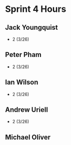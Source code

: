 # Sprint 4 Hours

## Jack Youngquist

- 2 (3/26)

## Peter Pham

- 2 (3/26)

## Ian Wilson

- 2 (3/26)

## Andrew Uriell

- 2 (3/26)

## Michael Oliver
